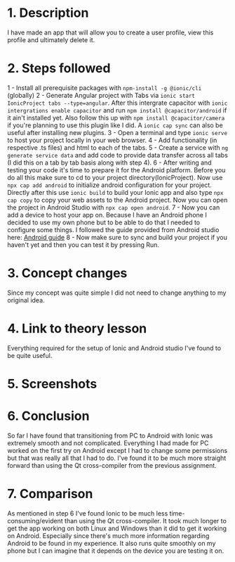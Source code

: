 # 1. Description
I have made an app that will allow you to create a user profile, view this profile and ultimately delete it.
# 2. Steps followed
1 - Install all prerequisite packages with `npm-install -g @ionic/cli` (globally)
2 - Generate Angular project with Tabs via `ionic start IonicProject tabs --type=angular`. After this intergrate capacitor with `ionic intergrations enable capacitor` and run `npm install @capacitor/android` if it ain't installed yet. Also follow this up with `npm install @capacitor/camera` if you're planning to use this plugin like I did. A `ionic cap sync` can also be useful after installing new plugins.
3 - Open a terminal and type `ionic serve` to host your project locally in your web browser.
4 - Add functionality (in respective .ts files) and html to each of the tabs.
5 - Create a service with `ng generate service data` and add code to provide data transfer across all tabs (I did this on a tab by tab basis along with step 4).
6 - After writing and testing your code it's time to prepare it for the Android platform. Before you do all this make sure to cd to your project directory(IonicProject). Now use `npx cap add android` to initialize android configuration for your project. Directly after this use `ionic build` to build your Ionic app and also type `npx cap copy` to copy your web assets to the Android project. Now you can open the project in Android Studio with `npx cap open android`.
7 - Now you can add a device to host your app on. Because I have an Android phone I decided to use my own phone but to be able to
do that I needed to configure some things. I followed the guide provided from Android studio here: [Android guide](https://developer.android.com/studio/run/device?utm_source=android-studio-2021-1-1)
8 - Now make sure to sync and build your project if you haven't yet and then you can test it by pressing Run.
# 3. Concept changes
Since my concept was quite simple I did not need to change anything to my original idea.
# 4. Link to theory lesson
Everything required for the setup of Ionic and Android studio I've found to be quite useful.
# 5. Screenshots

# 6. Conclusion
So far I have found that transitioning from PC to Android with Ionic was extremely smooth and not complicated. Everything I had made for PC worked on the first try on Android except I had to change some permissions but that was really all that I had to do. I've found it to be much more straight forward than using the Qt cross-compiler from the previous assignment.
# 7. Comparison
As mentioned in step 6 I've found Ionic to be much less time-consuming/evident than using the Qt cross-compiler. It took much longer to get the app working on both Linux and Windows than it did to get it working on Android. Especially since there's much more information regarding Android to be found in my experience. It also runs quite smoothly on my phone but I can imagine that it depends on the device you are testing it on.
